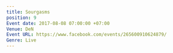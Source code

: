 ```yaml
---
title: Sourgasms
position: 9
Event date: 2017-08-08 07:00:00 +07:00
Venue: DeN
Event URL: https://www.facebook.com/events/265600910624879/
Genre: Live
---
```


